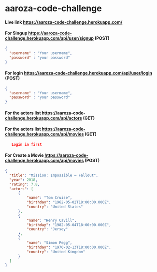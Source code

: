 # aaroza-code-challenge

#### Live link https://aaroza-code-challenge.herokuapp.com/

#### For Singup https://aaroza-code-challenge.herokuapp.com/api/user/signup (POST)
   
```json
{
  "username" : "Your username",
  "password" : "your password"
}
```

#### For login https://aaroza-code-challenge.herokuapp.com/api/user/login (POST)
   
```json
{
  "username" : "Your username",
  "password" : "your password"
}
```

#### For the actors list https://aaroza-code-challenge.herokuapp.com/api/actors (GET)

#### For the actors list https://aaroza-code-challenge.herokuapp.com/api/movies (GET)

```json
   Login in first 
```

#### For Create a Movie https://aaroza-code-challenge.herokuapp.com/api/movies (POST)

```json
{
  "title": "Mission: Impossible – Fallout",
  "year": 2018,
  "rating": 7.8,
  "actors": [
      {
          "name": "Tom Cruise",
          "birthday": "1962-05-02T18:00:00.000Z",
          "country": "United States"
      },
      {
          "name": "Henry Cavill",
          "birthday": "1982-05-04T18:00:00.000Z",
          "country": "Jersey"
      },
      {
          "name": "Simon Pegg",
          "birthday": "1970-02-13T18:00:00.000Z",
          "country": "United Kingdom"
      }
  ]
}
```
